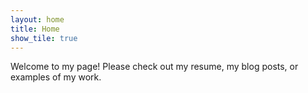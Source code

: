 ```yaml
---
layout: home
title: Home
show_tile: true
---
```




Welcome to my page! Please check out my resume, my blog posts, or examples of my work.
